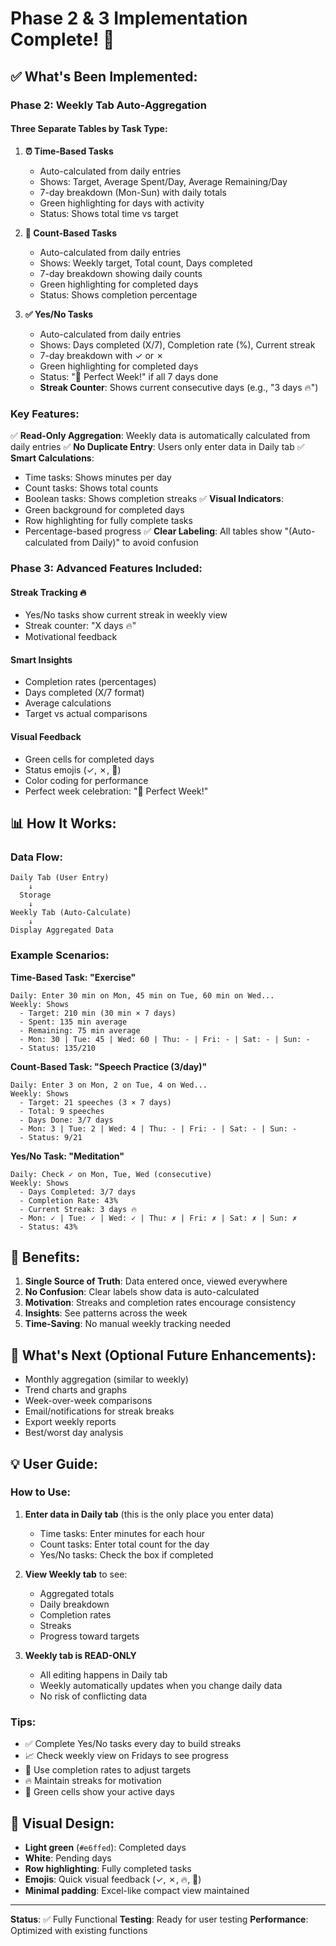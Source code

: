 # Phase 2 & 3 Implementation Complete! 🎉

## ✅ What's Been Implemented:

### **Phase 2: Weekly Tab Auto-Aggregation**

#### **Three Separate Tables by Task Type:**

1. **⏰ Time-Based Tasks**
   - Auto-calculated from daily entries
   - Shows: Target, Average Spent/Day, Average Remaining/Day
   - 7-day breakdown (Mon-Sun) with daily totals
   - Green highlighting for days with activity
   - Status: Shows total time vs target

2. **🔢 Count-Based Tasks**
   - Auto-calculated from daily entries
   - Shows: Weekly target, Total count, Days completed
   - 7-day breakdown showing daily counts
   - Green highlighting for completed days
   - Status: Shows completion percentage

3. **✅ Yes/No Tasks**
   - Auto-calculated from daily entries
   - Shows: Days completed (X/7), Completion rate (%), Current streak
   - 7-day breakdown with ✓ or ✗
   - Green highlighting for completed days
   - Status: "🌟 Perfect Week!" if all 7 days done
   - **Streak Counter**: Shows current consecutive days (e.g., "3 days 🔥")

### **Key Features:**

✅ **Read-Only Aggregation**: Weekly data is automatically calculated from daily entries
✅ **No Duplicate Entry**: Users only enter data in Daily tab
✅ **Smart Calculations**:
   - Time tasks: Shows minutes per day
   - Count tasks: Shows total counts
   - Boolean tasks: Shows completion streaks
✅ **Visual Indicators**:
   - Green background for completed days
   - Row highlighting for fully complete tasks
   - Percentage-based progress
✅ **Clear Labeling**: All tables show "(Auto-calculated from Daily)" to avoid confusion

### **Phase 3: Advanced Features Included:**

#### **Streak Tracking** 🔥
- Yes/No tasks show current streak in weekly view
- Streak counter: "X days 🔥"
- Motivational feedback

#### **Smart Insights**
- Completion rates (percentages)
- Days completed (X/7 format)
- Average calculations
- Target vs actual comparisons

#### **Visual Feedback**
- Green cells for completed days
- Status emojis (✓, ✗, 🌟)
- Color coding for performance
- Perfect week celebration: "🌟 Perfect Week!"

## 📊 How It Works:

### **Data Flow:**
```
Daily Tab (User Entry)
    ↓
  Storage
    ↓
Weekly Tab (Auto-Calculate)
    ↓
Display Aggregated Data
```

### **Example Scenarios:**

**Time-Based Task: "Exercise"**
```
Daily: Enter 30 min on Mon, 45 min on Tue, 60 min on Wed...
Weekly: Shows
  - Target: 210 min (30 min × 7 days)
  - Spent: 135 min average
  - Remaining: 75 min average
  - Mon: 30 | Tue: 45 | Wed: 60 | Thu: - | Fri: - | Sat: - | Sun: -
  - Status: 135/210
```

**Count-Based Task: "Speech Practice (3/day)"**
```
Daily: Enter 3 on Mon, 2 on Tue, 4 on Wed...
Weekly: Shows
  - Target: 21 speeches (3 × 7 days)
  - Total: 9 speeches
  - Days Done: 3/7 days
  - Mon: 3 | Tue: 2 | Wed: 4 | Thu: - | Fri: - | Sat: - | Sun: -
  - Status: 9/21
```

**Yes/No Task: "Meditation"**
```
Daily: Check ✓ on Mon, Tue, Wed (consecutive)
Weekly: Shows
  - Days Completed: 3/7 days
  - Completion Rate: 43%
  - Current Streak: 3 days 🔥
  - Mon: ✓ | Tue: ✓ | Wed: ✓ | Thu: ✗ | Fri: ✗ | Sat: ✗ | Sun: ✗
  - Status: 43%
```

## 🎯 Benefits:

1. **Single Source of Truth**: Data entered once, viewed everywhere
2. **No Confusion**: Clear labels show data is auto-calculated
3. **Motivation**: Streaks and completion rates encourage consistency
4. **Insights**: See patterns across the week
5. **Time-Saving**: No manual weekly tracking needed

## 🚀 What's Next (Optional Future Enhancements):

- Monthly aggregation (similar to weekly)
- Trend charts and graphs
- Week-over-week comparisons
- Email/notifications for streak breaks
- Export weekly reports
- Best/worst day analysis

## 💡 User Guide:

### **How to Use:**

1. **Enter data in Daily tab** (this is the only place you enter data)
   - Time tasks: Enter minutes for each hour
   - Count tasks: Enter total count for the day
   - Yes/No tasks: Check the box if completed

2. **View Weekly tab** to see:
   - Aggregated totals
   - Daily breakdown
   - Completion rates
   - Streaks
   - Progress toward targets

3. **Weekly tab is READ-ONLY**
   - All editing happens in Daily tab
   - Weekly automatically updates when you change daily data
   - No risk of conflicting data

### **Tips:**

- ✅ Complete Yes/No tasks every day to build streaks
- 📈 Check weekly view on Fridays to see progress
- 🎯 Use completion rates to adjust targets
- 🔥 Maintain streaks for motivation
- 💪 Green cells show your active days

## 🎨 Visual Design:

- **Light green** (`#e6ffed`): Completed days
- **White**: Pending days
- **Row highlighting**: Fully completed tasks
- **Emojis**: Quick visual feedback (✓, ✗, 🔥, 🌟)
- **Minimal padding**: Excel-like compact view maintained

---

**Status**: ✅ Fully Functional
**Testing**: Ready for user testing
**Performance**: Optimized with existing functions
